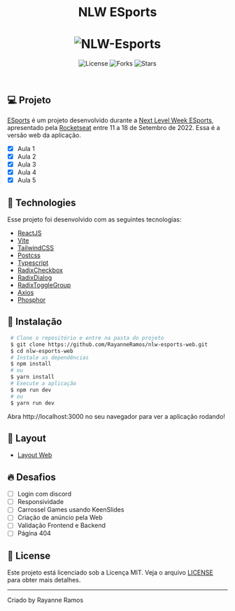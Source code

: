 <h1 align='center'>NLW ESports</h1>

<h1 align='center'>
  <img src='https://user-images.githubusercontent.com/43352880/191812229-52da561d-a6d5-4b6a-84e0-f76e0aa80a67.png' title='nlw-esports' alt='NLW-Esports'/>
</h1>

<p align='center'>
  <img src='https://img.shields.io/badge/license-MIT-%23835afd' alt='License' />
  <img src='https://img.shields.io/badge/forks-MIT-%23835afd' alt='Forks' />
  <img src='https://img.shields.io/badge/stars-MIT-%23835afd' alt='Stars' />
</p>

<br>

## 💻 Projeto
[ESports](https://nlw-esports-web-wf76.vercel.app/) é um projeto desenvolvido durante a [Next Level Week ESports](https://nextlevelweek.com/),
apresentado pela [Rocketseat](https://rocketseat.com.br) entre 11 a 18 de Setembro de 2022. Essa é a versão web da aplicação.

 - [x] Aula 1
 - [x] Aula 2
 - [x] Aula 3
 - [x] Aula 4
 - [x] Aula 5

## 🧪 Technologies

Esse projeto foi desenvolvido com as seguintes tecnologias:

 - [ReactJS](https://reactjs.org/)
 - [Vite](https://vitejs.dev/)
 - [TailwindCSS](https://tailwindcss.com/)
 - [Postcss](https://postcss.org/)
 - [Typescript](https://www.typescriptlang.org/)
 - [RadixCheckbox](https://www.radix-ui.com/docs/primitives/components/checkbox)
 - [RadixDialog](https://www.radix-ui.com/docs/primitives/components/dialog)
 - [RadixToggleGroup](https://www.radix-ui.com/docs/primitives/components/toggle-group)
 - [Axios](https://axios-http.com/ptbr/docs/intro)
 - [Phosphor](https://github.com/phosphor-icons/phosphor-react)

## 🚀 Instalação

```bash
 # Clone o repositório e entre na pasta do projeto
 $ git clone https://github.com/RayanneRamos/nlw-esports-web.git
 $ cd nlw-esports-web
 # Instale as dependências
 $ npm install
 # ou
 $ yarn install
 # Execute a aplicação
 $ npm run dev
 # ou
 $ yarn run dev
```

Abra http://localhost:3000 no seu navegador para ver a aplicação rodando!

## 🔖 Layout

 - [Layout Web](https://www.figma.com/file/L84oeauf469R7TYHcDGQHw/NLW-eSports-(Community))

## 🔥 Desafios

 - [ ] Login com discord
 - [ ] Responsividade
 - [ ] Carrossel Games usando KeenSlides
 - [ ] Criação de anúncio pela Web
 - [ ] Validação Frontend e Backend
 - [ ] Página 404

## 📝 License

Este projeto está licenciado sob a Licença MIT. Veja o arquivo [LICENSE](LICENSE) para obter mais detalhes.

---

<p aling="center">Criado by Rayanne Ramos</p>